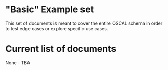 # "Basic" Example set

This set of documents is meant to cover the entire OSCAL schema in order to test edge cases or explore specific use cases.

# Current list of documents

None - TBA

